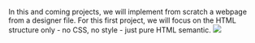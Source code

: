 In this and coming projects, we will implement from scratch a webpage from a designer file. 
For this first project, we will focus on the HTML structure only - no CSS, no style - just pure HTML semantic.
<a href="https://learn.shayhowe.com/html-css/building-your-first-web-page/"><img id="linked" src="https://user-images.githubusercontent.com/109428479/213912469-8839af15-5262-49ad-aab0-67e2143299bd.jpg"></a>
